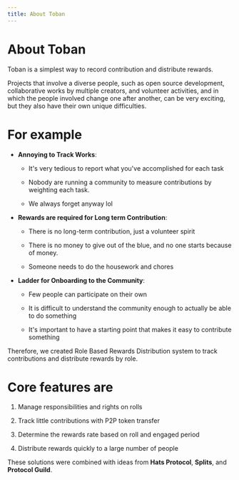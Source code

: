```yaml
---
title: About Toban
---
```


# About Toban

Toban is a simplest way to record contribution and distribute rewards.

Projects that involve a diverse people, such as open source development, collaborative works by multiple creators, and volunteer activities, and in which the people involved change one after another, can be very exciting, but they also have their own unique difficulties.

# For example

- **Annoying to Track Works**:

  - It's very tedious to report what you've accomplished for each task

  - Nobody are running a community to measure contributions by weighting each task.

  - We always forget anyway lol

- **Rewards are required for Long term Contribution**:

  - There is no long-term contribution, just a volunteer spirit

  - There is no money to give out of the blue, and no one starts because of money.

  - Someone needs to do the housework and chores

- **Ladder for Onboarding to the Community**:

  - Few people can participate on their own

  - It is difficult to understand the community enough to actually be able to do something

  - It's important to have a starting point that makes it easy to contribute something

Therefore, we created Role Based Rewards Distribution system to track contributions and distribute rewards by role.

# Core features are

1. Manage responsibilities and rights on rolls

2. Track little contributions with P2P token transfer

3. Determine the rewards rate based on roll and engaged period

4. Distribute rewards quickly to a large number of people

These solutions were combined with ideas from **Hats Protocol**, **Splits**, and **Protocol Guild**.
